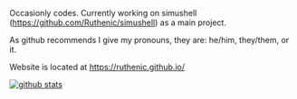 Occasionly codes. Currently working on simushell (https://github.com/Ruthenic/simushell) as a main project.

As github recommends I give my pronouns, they are: he/him, they/them, or it.

Website is located at https://ruthenic.github.io/

[![github stats](https://github-readme-stats.vercel.app/api?username=Ruthenic)](https://github.com/anuraghazra/github-readme-stats&show_icons=true&theme=dark)

